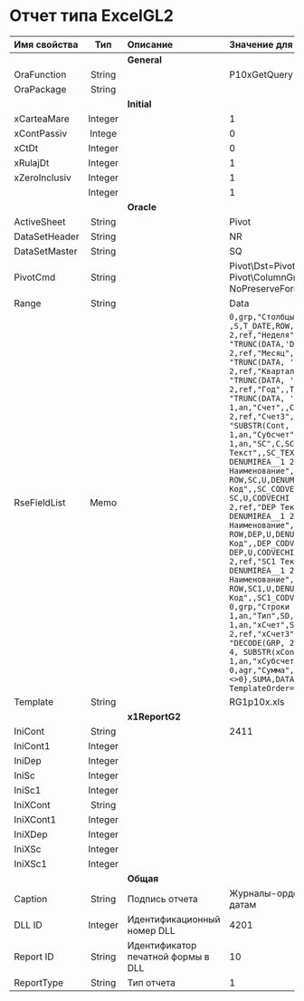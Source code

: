 # Отчет типа ExcelGL2

| **Имя свойства** | **Тип** | **Описание** | **Значение для примера** |
| :--- | :---: | :--- | :--- |
|  |  | **General** |  |
| OraFunction | String |  | P10xGetQuery |
| OraPackage | String |  |  |
|  |  | **Initial** |  |
| xCarteaMare | Integer |  | 1 |
| xContPassiv | Intege |  | 0 |
| xCtDt | Integer |  | 0 |
| xRulajDt | Integer |  | 1 |
| xZeroInclusiv | Integer |  | 1 |
|  | Integer |  | 1 |
|  |  | **Oracle** |  |
| ActiveSheet | String |  | Pivot |
| DataSetHeader | String |  | NR |
| DataSetMaster | String |  | SQ |
| PivotCmd | String |  | Pivot\Dst=Pivot!R6C2\Name= Pivot\ColumnGrand       NoPreserveFormatting |
| Range | String |  | Data |
| RseFieldList | Memo |  | `0,grp,"Столбцы слева" 1,an,"Дата" ,S,T_DATE,ROW,DATA 2,ref,"Неделя",,T_WEEK,ROW,DATA,Q,          "TRUNC(DATA,'D')" 2,ref,"Месяц",,T_MONTH,ROW,DATA,Q,              "TRUNC(DATA, 'MM')" 2,ref,"Квартал",,T_QUARTER,ROW,DATA,Q,        "TRUNC(DATA, 'Q')" 2,ref,"Год",,T_YEAR,ROW,DATA,Q,                         "TRUNC(DATA, 'Y')" 1,an,"Счет",,CONT,ROW 2,ref,"Счет3",,Cont3,ROW,Cont,Q,                          "SUBSTR(Cont, 1, 3)" 1,an,"Субсчет",,CONT1,ROW 1,an,"SC",C,SC,ROW 2,ref,"SC Текст",,SC_TEXT,ROW,SC,U,                 DENUMIREA__1 2,ref,"SC Наименование",,SC_DENUMIREA,  ROW,SC,U,DENUMIREA 2,ref,"SC Код",,SC_CODVECHI,ROW,                  SC,U,CODVECHI 1,an,"DEP",C,DEP,ROW 2,ref,"DEP Текст",,DEP_TEXT,ROW,DEP,U,         DENUMIREA__1 2,ref,"DEP Наименование",,DEP_DENUMIREA,  ROW,DEP,U,DENUMIREA 2,ref,"DEP Код",,DEP_CODVECHI,ROW,           DEP,U,CODVECHI 1,an,"SC1",C,SC1,ROW 2,ref,"SC1 Текст",,SC1_TEXT,ROW,SC1,U,         DENUMIREA__1 2,ref,"SC1 Наименование",,SC1_DENUMIREA, ROW,SC1,U,DENUMIREA 2,ref,"SC1 Код",,SC1_CODVECHI,ROW,SC1,U,CODVECHI 0,grp,"Строки сверху" 1,an,"Тип",SD,GRP,COLUMN,GRPTEXT 1,an,"xСчет",S,xCONT,COLUMN 2,ref,"xСчет3",,xCont3,COLUMN,xCont,Q, "DECODE(GRP, 2, SUBSTR(xCont, 1, 3), 4, SUBSTR(xCont, 1, 3), xCont)" 1,an,"xСубсчет",,xCONT1,COLUMN 0,agr,"Сумма",SF{NVL(SUMA,0)<>0},SUMA,DATA,SUM TemplateOrder=T_DATE,GRP,XCONT,SUMA` |
| Template | String |  | RG1p10x.xls |
|  |  | **x1ReportG2** |  |
| IniCont | String |  | 2411 |
| IniCont1 | Integer |  |  |
| IniDep | Integer |  |  |
| IniSc | Integer |  |  |
| IniSc1 | Integer |  |  |
| IniXCont | String |  |  |
| IniXCont1 | Integer |  |  |
| IniXDep | Integer |  |  |
| IniXSc | Integer |  |  |
| IniXSc1 | Integer |  |  |
|  |  | **Общая** |  |
| Caption | String | Подпись отчета | Журналы-ордера с расшифровкой                     по датам |
| DLL ID | Integer | Идентификационный номер DLL | 4201 |
| Report ID | String | Идентификатор печатной формы в DLL | 10 |
| ReportType | String | Тип отчета | 1 |

